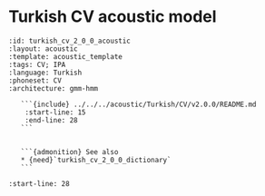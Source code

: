 
# Turkish CV acoustic model

``````{acoustic} Turkish CV acoustic model
:id: turkish_cv_2_0_0_acoustic
:layout: acoustic
:template: acoustic_template
:tags: CV; IPA
:language: Turkish
:phoneset: CV
:architecture: gmm-hmm

   ```{include} ../../../acoustic/Turkish/CV/v2.0.0/README.md
    :start-line: 15
    :end-line: 28
   ```


   ```{admonition} See also
   * {need}`turkish_cv_2_0_0_dictionary`
   ```
``````

```{include} ../../../acoustic/Turkish/CV/v2.0.0/README.md
:start-line: 28
```
